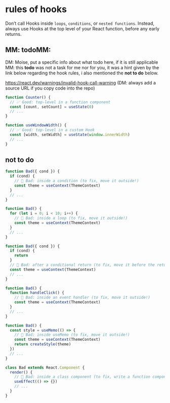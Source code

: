 # rules of hooks

Don’t call Hooks inside `loops`, `conditions`, or `nested functions`. Instead, always use Hooks at the top level of your React function, before any early returns.

## MM: todoMM:

DM: Moise, put a specific info about what todo here, if it is still applicable
MM: this **todo** was not a task for me nor for you, it was a hint given by the link below regarding the hook rules, i also mentioned the **not to do** below.

https://react.dev/warnings/invalid-hook-call-warning (DM: always add a source URL if you copy code into the repo)

```js
function Counter() {
  // ✅ Good: top-level in a function component
  const [count, setCount] = useState(0)
  // ...
}

function useWindowWidth() {
  // ✅ Good: top-level in a custom Hook
  const [width, setWidth] = useState(window.innerWidth)
  // ...
}
```

## not to do

```js
function Bad({ cond }) {
  if (cond) {
    // 🔴 Bad: inside a condition (to fix, move it outside!)
    const theme = useContext(ThemeContext)
  }
  // ...
}

function Bad() {
  for (let i = 0; i < 10; i++) {
    // 🔴 Bad: inside a loop (to fix, move it outside!)
    const theme = useContext(ThemeContext)
  }
  // ...
}

function Bad({ cond }) {
  if (cond) {
    return
  }
  // 🔴 Bad: after a conditional return (to fix, move it before the return!)
  const theme = useContext(ThemeContext)
  // ...
}

function Bad() {
  function handleClick() {
    // 🔴 Bad: inside an event handler (to fix, move it outside!)
    const theme = useContext(ThemeContext)
  }
  // ...
}

function Bad() {
  const style = useMemo(() => {
    // 🔴 Bad: inside useMemo (to fix, move it outside!)
    const theme = useContext(ThemeContext)
    return createStyle(theme)
  })
  // ...
}

class Bad extends React.Component {
  render() {
    // 🔴 Bad: inside a class component (to fix, write a function component instead of a class!)
    useEffect(() => {})
    // ...
  }
}
```
